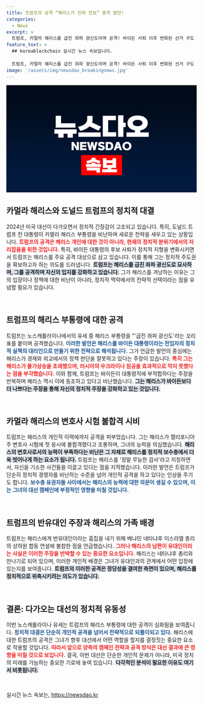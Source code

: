 ```yaml
---
title: 트럼프의 공격 “해리스가 진짜 진보” 충격 발언!
categories:
  - News
excerpt: >
  트럼프, 카멀라 해리스를 급진 좌파 광신도라며 공격! 바이든 사퇴 이후 변화된 선거 구도 속에서 해리스 부통령을 집중 타격하며 과거를 조롱, 정치적 충돌이 한층 격화되고 있다. 클릭해 더 깊은 내용을 확인하세요!
feature_text: >
  ## koreablockchain 실시간 뉴스 속보입니다.

  트럼프, 카멀라 해리스를 급진 좌파 광신도라며 공격! 바이든 사퇴 이후 변화된 선거 구도 속에서 해리스 부통령을 집중 타격하며 과거를 조롱, 정치적 충돌이 한층 격화되고 있다. 클릭해 더 깊은 내용을 확인하세요!
image: '/assets/img/newsdao_breakingnews.jpg'
---
```


<p><img src="/assets/img/newsdao_breakingnews.jpg" alt="koreablockchain 속보" /></p>

<h2 data-ke-size="size26">카멀라 해리스와 도널드 트럼프의 정치적 대결</h2>

<p data-ke-size="size16">2024년 미국 대선이 다가오면서 정치적 긴장감이 고조되고 있습니다. 특히, 도널드 트럼프 전 대통령이 카멀라 해리스 부통령을 비난하며 새로운 전략을 세우고 있는 상황입니다. <b><span style="color: #ee2323;">트럼프의 공격은 해리스 개인에 대한 것이 아니라, 현재의 정치적 분위기에서의 자리잡음을 위한 것입니다.</span></b> 특히, 바이든 대통령의 후보 사퇴가 정치적 지형을 변화시키면서 트럼프는 해리스를 주요 공격 대상으로 삼고 있습니다. 이를 통해 그는 정치적 주도권을 확보하고자 하는 의도를 드러냅니다. <b><span style="background-color: #21538527;">트럼프는 해리스를 급진 좌파 광신도로 묘사하며, 그를 공격하며 자신의 입지를 강화하고 있습니다.</span></b> 그가 해리스를 겨냥하는 이유는 그의 입장이나 정책에 대한 비난이 아니라, 정치적 맥락에서의 전략적 선택이라는 점을 유념할 필요가 있습니다.</p>

<p data-ke-size="size16">&nbsp;</p>

<h2 data-ke-size="size26">트럼프의 해리스 부통령에 대한 공격</h2>

<p data-ke-size="size16">트럼프는 노스캐롤라이나에서의 유세 중 해리스 부통령을 "'급진 좌파 광신도'라는 꼬리표를 붙이며 공격했습니다. <b><span style="color: #1a5490;">이러한 발언은 해리스를 바이든 대통령이라는 전임자의 정치적 실책의 대리인으로 만들기 위한 전략으로 해석됩니다.</span></b> 그가 언급한 발언의 중심에는 해리스가 경제와 외교에서의 정책 판단을 잘못하고 있다는 주장이 있습니다. <b><span style="color: #ee2323;">특히 그는 해리스가 물가상승을 초래했으며, 러시아의 우크라이나 침공을 효과적으로 막지 못했다는 점을 부각했습니다.</span></b> 이와 함께, 트럼프는 바이든이 대통령직에 부적합하다는 주장을 반복하며 해리스 역시 이에 동조하고 있다고 비난했습니다. <b><span style="background-color: #21538527;">그는 해리스가 바이든보다 더 나쁘다는 주장을 통해 자신의 정치적 주장을 강화하고 있는 것입니다.</span></b></p>

<p data-ke-size="size16">&nbsp;</p>

<h2 data-ke-size="size26">카멀라 해리스의 변호사 시험 불합격 시비</h2>

<p data-ke-size="size16">트럼프는 해리스의 개인적 이력에까지 공격을 퍼부었습니다. 그는 해리스가 캘리포니아 주 변호사 시험에 첫 응시에 불합격했다고 조롱하며, 그녀의 능력을 의심했습니다. <b><span style="background-color: #21538527;">해리스의 변호사로서의 능력이 부족하다는 비난은 그 자체로 해리스를 정치적 보수층에서 더욱 벗어나게 하는 요소가 됩니다.</span></b> 트럼프는 해리스를 '정말 무능한 검사'라고 지칭하면서, 자신을 기소한 사건들을 이끌고 있다는 점을 지적했습니다. 이러한 발언은 트럼프가 단순히 정치적 경쟁자를 비난하는 수준을 넘어 개인적 공격을 하고 있다는 인상을 주기도 합니다. <b><span style="color: #1a5490;">보수층 유권자들 사이에서는 해리스의 능력에 대한 의문이 생길 수 있으며, 이는 그녀의 대선 캠페인에 부정적인 영향을 미칠 것입니다.</span></b></p>

<p data-ke-size="size16">&nbsp;</p>

<h2 data-ke-size="size26">트럼프의 반유대인 주장과 해리스의 가족 배경</h2>

<p data-ke-size="size16">트럼프는 해리스에게 반유대인이라는 흠집을 내기 위해 베냐민 네타냐후 이스라엘 총리의 상하원 합동 연설에 불참한 점을 언급했습니다. <b><span style="color: #ee2323;">그러나 해리스의 남편이 유대인이라는 사실은 이러한 주장을 반박할 수 있는 중요한 요소입니다.</span></b> 해리스는 네타냐후 총리와 만나기로 되어 있으며, 이러한 개인적 배경은 그녀가 유대인과의 관계에서 어떤 입장에 있는지를 보여줍니다. <b><span style="background-color: #21538527;">트럼프의 이러한 공격은 정당성을 결여한 측면이 있으며, 해리스를 정치적으로 위축시키려는 의도가 있습니다.</span></b></p>

<p data-ke-size="size16">&nbsp;</p>

<h2 data-ke-size="size26">결론: 다가오는 대선의 정치적 유동성</h2>

<p data-ke-size="size16">이번 노스캐롤라이나 유세는 트럼프의 해리스 부통령에 대한 공격이 심화됨을 보여줍니다. <b><span style="color: #1a5490;">정치적 대결은 단순히 개인적 공격을 넘어서 전략적으로 되풀이되고 있다.</span></b> 해리스에 대한 트럼프의 공격은 그녀가 향후 대선에서 어떤 역할을 할지를 결정짓는 중요한 요소로 작용할 것입니다. <b><span style="color: #ee2323;">따라서 앞으로 양측의 캠페인 전략과 공격 방식은 대선 결과에 큰 영향을 미칠 것으로 보입니다.</span></b> 결국, 이번 대선은 단순한 개인적 문제가 아니라, 미국 정치의 미래를 가늠하는 중요한 기로에 놓여 있습니다. <b><span style="background-color: #21538527;">다각적인 분석이 필요한 이유도 여기서 비롯됩니다.</span></b></p>

<p data-ke-size="size16">&nbsp;</p>
실시간 뉴스 속보는, <a href="https://newsdao.kr" rel="dofollow">https://newsdao.kr</a>


